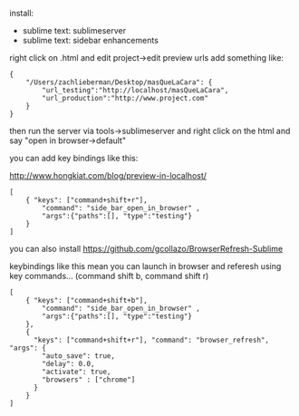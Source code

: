 install: 

- sublime text: sublimeserver
- sublime text: sidebar enhancements

right click on .html and edit project->edit preview urls
add something like: 

```
{
    "/Users/zachlieberman/Desktop/masQueLaCara": {
        "url_testing":"http://localhost/masQueLaCara",
        "url_production":"http://www.project.com"
    }
}
```

then run the server via tools->sublimeserver and right click on the html and say "open in browser->default"

you can add key bindings like this: 

http://www.hongkiat.com/blog/preview-in-localhost/

```
[
    { "keys": ["command+shift+r"],
        "command": "side_bar_open_in_browser" ,
        "args":{"paths":[], "type":"testing"}
    }
]
```

you can also install https://github.com/gcollazo/BrowserRefresh-Sublime

keybindings like this mean you can launch in browser and referesh using key commands... (command shift b, command shift r)

```
[
	{ "keys": ["command+shift+b"],
        "command": "side_bar_open_in_browser" ,
        "args":{"paths":[], "type":"testing"}
    },
    {
      "keys": ["command+shift+r"], "command": "browser_refresh", "args": {
        "auto_save": true,
        "delay": 0.0,
        "activate": true,
        "browsers" : ["chrome"]
      }
    }
]
```


